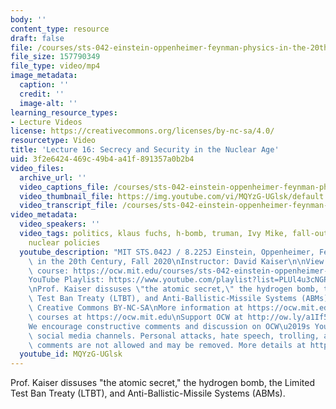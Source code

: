 ```yaml
---
body: ''
content_type: resource
draft: false
file: /courses/sts-042-einstein-oppenheimer-feynman-physics-in-the-20th-century-fall-2020/ocw_8225_sts042_lecture16_2020oct28_360p_16_9.mp4
file_size: 157790349
file_type: video/mp4
image_metadata:
  caption: ''
  credit: ''
  image-alt: ''
learning_resource_types:
- Lecture Videos
license: https://creativecommons.org/licenses/by-nc-sa/4.0/
resourcetype: Video
title: 'Lecture 16: Secrecy and Security in the Nuclear Age'
uid: 3f2e6424-469c-49b4-a41f-891357a0b2b4
video_files:
  archive_url: ''
  video_captions_file: /courses/sts-042-einstein-oppenheimer-feynman-physics-in-the-20th-century-fall-2020/14VqJZOcxiYFTEtY7muWjlOHj3GvqdWn__transcript.webvtt
  video_thumbnail_file: https://img.youtube.com/vi/MQYzG-UGlsk/default.jpg
  video_transcript_file: /courses/sts-042-einstein-oppenheimer-feynman-physics-in-the-20th-century-fall-2020/14VqJZOcxiYFTEtY7muWjlOHj3GvqdWn__transcript.pdf
video_metadata:
  video_speakers: ''
  video_tags: politics, klaus fuchs, h-bomb, truman, Ivy Mike, fall-out, missile defense,
    nuclear policies
  youtube_description: "MIT STS.042J / 8.225J Einstein, Oppenheimer, Feynman: Physics\
    \ in the 20th Century, Fall 2020\nInstructor: David Kaiser\n\nView the complete\
    \ course: https://ocw.mit.edu/courses/sts-042-einstein-oppenheimer-feynman-physics-in-the-20th-century-fall-2020\n\
    YouTube Playlist: https://www.youtube.com/playlist?list=PLUl4u3cNGP63bAfjGas3TuA4ZCPUtN6Xf\n\
    \nProf. Kaiser dissuses \"the atomic secret,\" the hydrogen bomb, the Limited\
    \ Test Ban Treaty (LTBT), and Anti-Ballistic-Missile Systems (ABMs).\n\nLicense:\
    \ Creative Commons BY-NC-SA\nMore information at https://ocw.mit.edu/terms\nMore\
    \ courses at https://ocw.mit.edu\nSupport OCW at http://ow.ly/a1If50zVRlQ\n\n\
    We encourage constructive comments and discussion on OCW\u2019s YouTube and other\
    \ social media channels. Personal attacks, hate speech, trolling, and inappropriate\
    \ comments are not allowed and may be removed. More details at https://ocw.mit.edu/comments."
  youtube_id: MQYzG-UGlsk
---
```

Prof. Kaiser dissuses "the atomic secret," the hydrogen bomb, the Limited Test Ban Treaty (LTBT), and Anti-Ballistic-Missile Systems (ABMs).